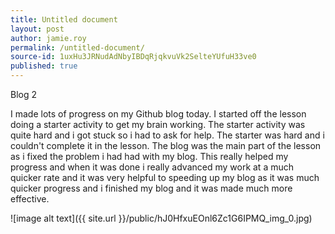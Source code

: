 ```yaml
---
title: Untitled document
layout: post
author: jamie.roy
permalink: /untitled-document/
source-id: 1uxHu3JRNudAdNbyIBDqRjqkvuVk2SelteYUfuH33ve0
published: true
---
```

Blog 2

I made lots of progress on my Github blog today. I started off the lesson doing a starter activity to get my brain working. The starter activity was quite hard and i got stuck so i had to ask for help. The starter was hard and i couldn't complete it in the lesson. The blog was the main part of the lesson as i fixed the problem i had had with my blog. This really helped my progress and when it was done i really advanced my work at a much quicker rate and it was very helpful to speeding up my blog as it was much quicker progress and i finished my blog and it was made much more effective.

![image alt text]({{ site.url }}/public/hJ0HfxuEOnl6Zc1G6IPMQ_img_0.jpg)

